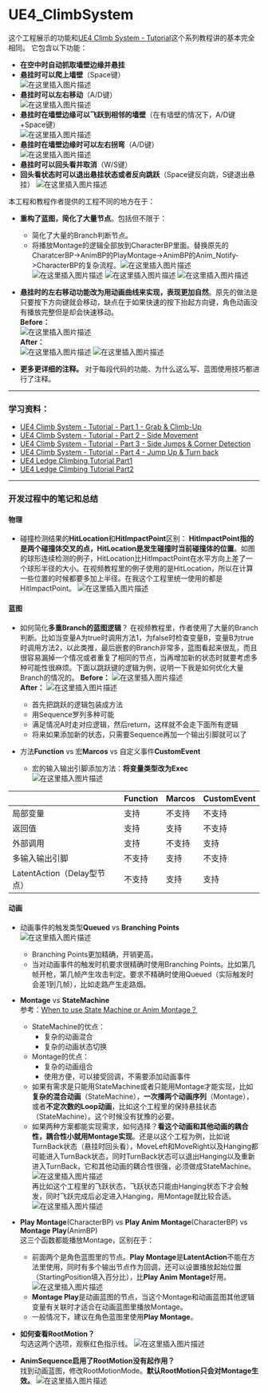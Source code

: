 # UE4_ClimbSystem
这个工程展示的功能和[UE4 Climb System - Tutorial](https://www.youtube.com/watch?v=BKiSTM-G9pQ)这个系列教程讲的基本完全相同。
它包含以下功能：
- **在空中时自动抓取墙壁边缘并悬挂**
- **悬挂时可以爬上墙壁**（Space键）  
![在这里插入图片描述](https://img-blog.csdnimg.cn/9bfd64ea2b4d4fc88b153d62a2038946.gif#pic_center)
- **悬挂时可以左右移动**（A/D键）  
![在这里插入图片描述](https://img-blog.csdnimg.cn/2b262514bfae4dc3be48d1ffaae23b3d.gif#pic_center)
- **悬挂时在墙壁边缘可以飞跃到相邻的墙壁**（在有墙壁的情况下，A/D键+Space键）  
![在这里插入图片描述](https://img-blog.csdnimg.cn/d36a452ff0e34ab487fe8df76066c69f.gif#pic_center)
- **悬挂时在墙壁边缘时可以左右拐弯**（A/D键）  
![在这里插入图片描述](https://img-blog.csdnimg.cn/c4884a1a58b54474a90fdbab3a804bc9.gif#pic_center)
- **悬挂时可以回头看并取消**（W/S键）  
- **回头看状态时可以退出悬挂状态或者反向跳跃**（Space键反向跳，S键退出悬挂）
![在这里插入图片描述](https://img-blog.csdnimg.cn/fe56c3b20a4c439ab4677e9c3296d90e.gif#pic_center)

本工程和教程作者提供的工程不同的地方在于：
- **重构了蓝图，简化了大量节点**。包括但不限于：
	- 简化了大量的Branch判断节点。
	- 将播放Montage的逻辑全部放到CharacterBP里面。替换原先的CharatcerBP->AnimBP的PlayMontage->AnimBP的Anim_Notify->CharacterBP的复杂流程。![在这里插入图片描述](https://img-blog.csdnimg.cn/aa8c79d98a56443aaa3dcfc205197b77.png?x-oss-process=image/watermark,type_ZHJvaWRzYW5zZmFsbGJhY2s,shadow_50,text_Q1NETiBA5rC05puc5pel6bih,size_20,color_FFFFFF,t_70,g_se,x_16#pic_center)![在这里插入图片描述](https://img-blog.csdnimg.cn/c75872cb14d64339ade575e4cc646296.png?x-oss-process=image/watermark,type_ZHJvaWRzYW5zZmFsbGJhY2s,shadow_50,text_Q1NETiBA5rC05puc5pel6bih,size_20,color_FFFFFF,t_70,g_se,x_16#pic_center)
![在这里插入图片描述](https://img-blog.csdnimg.cn/50eb0b7ce4f4410c862aeab039848603.png?x-oss-process=image/watermark,type_ZHJvaWRzYW5zZmFsbGJhY2s,shadow_50,text_Q1NETiBA5rC05puc5pel6bih,size_20,color_FFFFFF,t_70,g_se,x_16#pic_center)
![在这里插入图片描述](https://img-blog.csdnimg.cn/b5e9793816564111bbc6c73dbc00f095.png?x-oss-process=image/watermark,type_ZHJvaWRzYW5zZmFsbGJhY2s,shadow_50,text_Q1NETiBA5rC05puc5pel6bih,size_20,color_FFFFFF,t_70,g_se,x_16#pic_center)
- **悬挂时的左右移动功能改为用动画曲线来实现，表现更加自然**。原先的做法是只要按下方向键就会移动，缺点在于如果快速的按下抬起方向键，角色动画没有播放完整但是却会快速移动。  
**Before：**  
![在这里插入图片描述](https://img-blog.csdnimg.cn/865a046147844f4885ab4eaeca9a0261.gif#pic_center)  
**After：**  
![在这里插入图片描述](https://img-blog.csdnimg.cn/635964838e0043c6a58222fbf8130d11.gif#pic_center)
![在这里插入图片描述](https://img-blog.csdnimg.cn/c8c8b362cdf9446e8e9365966cbcd042.png?x-oss-process=image/watermark,type_ZHJvaWRzYW5zZmFsbGJhY2s,shadow_50,text_Q1NETiBA5rC05puc5pel6bih,size_20,color_FFFFFF,t_70,g_se,x_16#pic_center)

- **更多更详细的注释。** 对于每段代码的功能、为什么这么写、蓝图使用技巧都进行了注释。
	
 ***
### 学习资料：
- [UE4 Climb System - Tutorial - Part 1 - Grab & Climb-Up](https://www.youtube.com/watch?v=BKiSTM-G9pQ)
- [UE4 Climb System - Tutorial - Part 2 - Side Movement](https://www.youtube.com/watch?v=ClplpwPGrt4)
- [UE4 Climb System - Tutorial - Part 3 - Side Jumps & Corner Detection](https://www.youtube.com/watch?v=g_vj61gbUIg&t=1s)
- [UE4 Climb System - Tutorial - Part 4 - Jump Up & Turn back](https://www.youtube.com/watch?v=AihuFDuvCw0)
- [UE4 Ledge Climbing Tutorial Part1](https://www.youtube.com/watch?v=4yjcwZLQqlE&t=42s)
- [UE4 Ledge Climbing Tutorial Part2](https://www.youtube.com/watch?v=H2xqW7lKkyw&t=891s)
***
### 开发过程中的笔记和总结
#### 物理
- 碰撞检测结果的**HitLocation**和**HitImpactPoint**区别：
**HitImpactPoint指的是两个碰撞体交叉的点，HitLocation是发生碰撞时当前碰撞体的位置**。如图的球形连续检测的例子，HitLocation比HitImpactPoint在水平方向上差了一个球形半径的大小。在视频教程里的例子使用的是HitLocation，所以在计算一些位置的时候都要多加上半径。在我这个工程里统一使用的都是HitImpactPoint。
![在这里插入图片描述](https://img-blog.csdnimg.cn/49cea051b6a44d45a9a1a670c9dbce1b.png?x-oss-process=image/watermark,type_ZHJvaWRzYW5zZmFsbGJhY2s,shadow_50,text_Q1NETiBA5rC05puc5pel6bih,size_20,color_FFFFFF,t_70,g_se,x_16#pic_center)
#### 蓝图
- 如何简化**多重Branch的蓝图逻辑**？
在视频教程里，作者使用了大量的Branch判断。比如当变量A为true时调用方法1，为false时检查变量B，变量B为true时调用方法2，以此类推，最后嵌套的Branch非常多，蓝图看起来很乱，而且很容易漏掉一个情况或者重复了相同的节点，当再增加新的状态时就要考虑多种可能性很麻烦。下面以跳跃键的逻辑为例，说明一下我是如何优化大量Branch的情况的。
**Before：**
![在这里插入图片描述](https://img-blog.csdnimg.cn/148066ced83b4959a7c3283c2ea74072.png?x-oss-process=image/watermark,type_ZHJvaWRzYW5zZmFsbGJhY2s,shadow_50,text_Q1NETiBA5rC05puc5pel6bih,size_20,color_FFFFFF,t_70,g_se,x_16#pic_center)  
**After：**
![在这里插入图片描述](https://img-blog.csdnimg.cn/2549ec48aeb54cf48fe733827f9f5832.png?x-oss-process=image/watermark,type_ZHJvaWRzYW5zZmFsbGJhY2s,shadow_50,text_Q1NETiBA5rC05puc5pel6bih,size_20,color_FFFFFF,t_70,g_se,x_16#pic_center)
	- 首先把跳跃的逻辑包装成方法
	- 用Sequence罗列多种可能
	- 满足情况A时走对应逻辑，然后return，这样就不会走下面所有逻辑
	- 将来如果添加新的状态，只需要Sequence再加一个输出引脚就可以了 

- 方法**Function** vs 宏**Marcos** vs 自定义事件**CustomEvent**
	- 宏的输入输出引脚添加方法：**将变量类型改为Exec**
	![在这里插入图片描述](https://img-blog.csdnimg.cn/962ebcaaaf084ba5b1075c1f4ff15095.png?x-oss-process=image/watermark,type_ZHJvaWRzYW5zZmFsbGJhY2s,shadow_50,text_Q1NETiBA5rC05puc5pel6bih,size_20,color_FFFFFF,t_70,g_se,x_16#pic_center)
	
|    | Function  | Marcos   | CustomEvent  |
|  ----  | ----  | ---- | ---- |
|    局部变量| 支持  | 不支持   | 不支持  |
|    返回值| 支持  | 支持   | 不支持  |
|    外部调用| 支持 | 不支持   | 支持  |
|   多输入输出引脚| 不支持  | 支持   | 不支持  |
|   LatentAction（Delay型节点）| 不支持  | 支持   | 支持  |
#### 动画
- 动画事件的触发类型**Queued** vs **Branching Points**  
![在这里插入图片描述](https://img-blog.csdnimg.cn/dff9d66de67a49c3a7e2453d98605be1.png?x-oss-process=image/watermark,type_ZHJvaWRzYW5zZmFsbGJhY2s,shadow_50,text_Q1NETiBA5rC05puc5pel6bih,size_17,color_FFFFFF,t_70,g_se,x_16#pic_center)

	- Branching Points更加精确，开销更高。
	- 当对动画事件的触发时机要求很精确时使用Branching Points。比如第几帧开枪，第几帧产生攻击判定。要求不精确时使用Queued（实际触发时会差1到几帧），比如走路产生走路烟。 
- **Montage** vs **StateMachine**  
参考：[When to use State Machine or Anim Montage？](https://forums.unrealengine.com/t/when-to-use-state-machine-or-anim-montage/138686/2)
	- StateMachine的优点：
		- 复杂的动画混合
		- 复杂的动画状态切换
	- Montage的优点：
		- 复杂的动画组合
		- 使用方便，可以接受回调，不需要添加动画事件
	- 如果有需求是只能用StateMachine或者只能用Montage才能实现，比如**复杂的混合动画**（StateMachine），**一次播两个动画序列**（Montage），或者**不定次数的Loop动画**，比如这个工程里的保持悬挂状态（StateMachine）。这个时候没有犹豫的必要。
	- 如果两种方案都能实现需求，如何选择？**看这个动画和其他动画的耦合性，耦合性小就用Montage实现**。还是以这个工程为例，比如说TurnBack状态（悬挂时回头看），MoveLeft和MoveRight以及Hanging都可能进入TurnBack状态，同时TurnBack状态可以退出Hanging以及重新进入TurnBack，它和其他动画的耦合性很强，必须做成StateMachine。  
	![在这里插入图片描述](https://img-blog.csdnimg.cn/fbcca96f8b08499eaa906580dfd0b7be.png?x-oss-process=image/watermark,type_ZHJvaWRzYW5zZmFsbGJhY2s,shadow_50,text_Q1NETiBA5rC05puc5pel6bih,size_20,color_FFFFFF,t_70,g_se,x_16#pic_center)  
再比如这个工程里的飞跃状态，飞跃状态只能由Hanging状态下才会触发，同时飞跃完成后必定进入Hanging，用Montage就比较合适。  
![在这里插入图片描述](https://img-blog.csdnimg.cn/d36a452ff0e34ab487fe8df76066c69f.gif#pic_center)
- **Play Montage**(CharacterBP) vs **Play Anim Montage**(CharacterBP) vs **Montage Play**(AnimBP)  
这三个函数都能播放Montage，区别在于：
	- 前面两个是角色蓝图里的节点。**Play Montage**是**LatentAction**不能在方法里使用，同时有多个输出节点作为回调，还可以设置播放起始位置（StartingPosition填入百分比），比**Play Anim Montage**好用。
![在这里插入图片描述](https://img-blog.csdnimg.cn/63c9466615b1483fa7a792aa42db06d8.png?x-oss-process=image/watermark,type_ZHJvaWRzYW5zZmFsbGJhY2s,shadow_50,text_Q1NETiBA5rC05puc5pel6bih,size_20,color_FFFFFF,t_70,g_se,x_16#pic_center)
	- **Montage Play**是动画蓝图的节点，当这个Montage和动画蓝图其他逻辑变量有关联时才适合在动画蓝图里播放Montage。
	- 一般情况下，建议在角色蓝图里使用**Play Montage**。
- **如何查看RootMotion？**  
勾选这两个选项，观察红色指示线。
![在这里插入图片描述](https://img-blog.csdnimg.cn/462561d947a649a5a5cc950a3280fcde.png?x-oss-process=image/watermark,type_ZHJvaWRzYW5zZmFsbGJhY2s,shadow_50,text_Q1NETiBA5rC05puc5pel6bih,size_20,color_FFFFFF,t_70,g_se,x_16#pic_center) 
- **AnimSequence启用了RootMotion没有起作用？**  
找到动画蓝图，修改RootMotionMode。**默认RootMotion只会对Montage生效。**
![在这里插入图片描述](https://img-blog.csdnimg.cn/3457a50758d0412395bfbd195aa74aae.png?x-oss-process=image/watermark,type_ZHJvaWRzYW5zZmFsbGJhY2s,shadow_50,text_Q1NETiBA5rC05puc5pel6bih,size_15,color_FFFFFF,t_70,g_se,x_16#pic_center)

